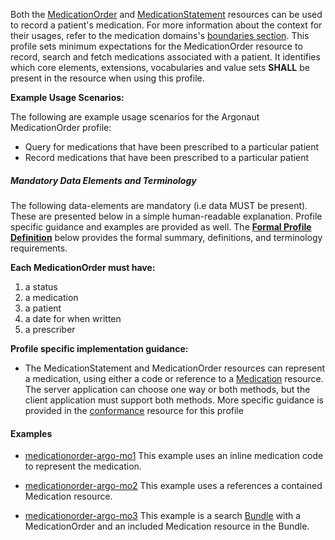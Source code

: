 Both the [MedicationOrder] and [MedicationStatement] resources can be used to record a patient's medication.   For more information about the context for their usages, refer to the medication domains's [boundaries section].  This profile sets minimum expectations for the MedicationOrder resource to record, search and fetch medications associated with a patient. It identifies which core elements, extensions, vocabularies and value sets **SHALL** be present in the resource when using this profile.

**Example Usage Scenarios:**

The following are example usage scenarios for the Argonaut MedicationOrder
profile:

-   Query for medications that have been prescribed to a particular
    patient
-   Record medications that have been prescribed to a particular
    patient

##### Mandatory Data Elements and Terminology


The following data-elements are mandatory (i.e data MUST be present). These are presented below in a simple human-readable explanation.  Profile specific guidance and examples are provided as well.  The [**Formal Profile Definition**](#profile) below provides the  formal summary, definitions, and  terminology requirements.  

**Each MedicationOrder must have:**

1.  a status
1.  a medication
1.  a patient
1.  a date for when written
1.  a prescriber



**Profile specific implementation guidance:**

*  The MedicationStatement and MedicationOrder resources can represent a medication, using either a code or reference to a [Medication] resource.  The server application can choose one way or both methods,  but the client application must support both methods.  More specific guidance is provided in the [conformance](conformance.html) resource for this profile

#### Examples

- [medicationorder-argo-mo1](medicationorder-argo-mo1.html) This example uses an inline medication code to represent  the medication.
- [medicationorder-argo-mo2](medicationorder-argo-mo2.html) This example uses a references a contained Medication resource.
- [medicationorder-argo-mo3](bundle-argo-mo3.html) This example is a search [Bundle] with a MedicationOrder and an included Medication resource in the Bundle.

  [Medication Clinical Drug (RxNorm)]: valueset-medication-codes.html
  [MedicationOrderStatus]: http://hl7.org/fhir/us/daf/valueset-medication-order-status.html
[MedicationStatementStatus]: http://hl7.org/fhir/us/daf/valueset-medication-statement-status.html
[MedicationStatement]:http://hl7.org/fhir/medicationstatement.html
 [MedicationOrder]: http://hl7.org/fhir/medicationorder.html
 [Medication]:http://hl7.org/fhir/medication.html
 [boundaries section]: http://hl7.org/fhir/medicationorder.html#bnr
 [Bundle]: http://hl7.org/fhir/bundle.html
